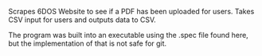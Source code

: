 Scrapes 6DOS Website to see if a PDF has been uploaded for users. Takes CSV input for users and outputs data to CSV.

The program was built into an executable using the .spec file found here, but the implementation of that is not safe for git.

